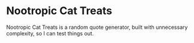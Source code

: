 # Nootropic Cat Treats
Nootropic Cat Treats is a random quote generator, built with unnecessary
complexity, so I can test things out.
